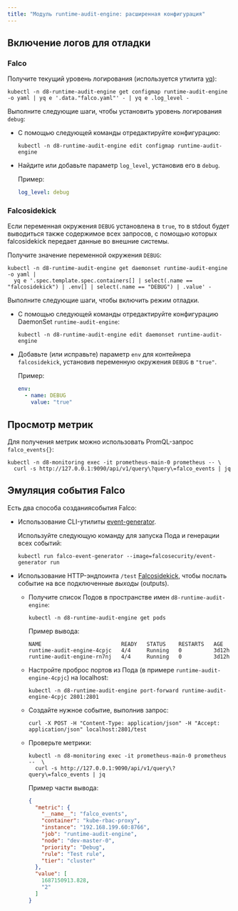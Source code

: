 ```yaml
---
title: "Модуль runtime-audit-engine: расширенная конфигурация"
---
```


## Включение логов для отладки

### Falco

Получите текущий уровень логирования (используется утилита [yq](https://github.com/mikefarah/yq)):

```shell
kubectl -n d8-runtime-audit-engine get configmap runtime-audit-engine -o yaml | yq e '.data."falco.yaml"' - | yq e .log_level - 
```

Выполните следующие шаги, чтобы установить уровень логирования `debug`:
- С помощью следующей команды отредактируйте конфигурацию:

  ```shell
  kubectl -n d8-runtime-audit-engine edit configmap runtime-audit-engine
  ```

- Найдите или добавьте параметр `log_level`, установив его в `debug`.

  Пример:

  ```yaml
  log_level: debug
  ```

### Falcosidekick

Если переменная окружения `DEBUG` установлена в `true`, то в stdout будет выводиться также содержимое всех запросов, с помощью которых falcosidekick передает данные во внешние системы.

Получите значение переменной окружения `DEBUG`:

```shell
kubectl -n d8-runtime-audit-engine get daemonset runtime-audit-engine -o yaml | 
  yq e '.spec.template.spec.containers[] | select(.name == "falcosidekick") | .env[] | select(.name == "DEBUG") | .value' -
```

Выполните следующие шаги, чтобы включить режим отладки.

- С помощью следующей команды отредактируйте конфигурацию DaemonSet `runtime-audit-engine`:

  ```shell
  kubectl -n d8-runtime-audit-engine edit daemonset runtime-audit-engine
  ```

- Добавьте (или исправьте) параметр `env` для контейнера `falcosidekick`, установив переменную окружения `DEBUG` в `"true"`.

  Пример:

  ```yaml
  env:
    - name: DEBUG
      value: "true"
  ```

## Просмотр метрик

Для получения метрик можно использовать PromQL-запрос `falco_events{}`:

```shell
kubectl -n d8-monitoring exec -it prometheus-main-0 prometheus -- \
  curl -s http://127.0.0.1:9090/api/v1/query\?query\=falco_events | jq
```

## Эмуляция события Falco

Есть два способа созданиясобытия Falco:

- Использование CLI-утилиты [event-generator](https://github.com/falcosecurity/event-generator).

  Используйте следующую команду для запуска Пода и генерации всех событий:

  ```shell
  kubectl run falco-event-generator --image=falcosecurity/event-generator run
  ```

- Использование HTTP-эндпоинта `/test` [Falcosidekick](https://github.com/falcosecurity/falcosidekick), чтобы послать событие на все подключенные _выходы_ (outputs).

  - Получите список Подов в пространстве имен `d8-runtime-audit-engine`:
  
    ```shell
    kubectl -n d8-runtime-audit-engine get pods
    ```
  
    Пример вывода:

    ```text
    NAME                         READY   STATUS    RESTARTS   AGE
    runtime-audit-engine-4cpjc   4/4     Running   0          3d12h
    runtime-audit-engine-rn7nj   4/4     Running   0          3d12h
    ```

  - Настройте проброс портов из Пода (в примере `runtime-audit-engine-4cpjc`) на localhost:

    ```shell
    kubectl -n d8-runtime-audit-engine port-forward runtime-audit-engine-4cpjc 2801:2801
    ```

  - Создайте нужное событие, выполнив запрос:

    ```shell
    curl -X POST -H "Content-Type: application/json" -H "Accept: application/json" localhost:2801/test
    ```
  
  - Проверьте метрики:
  
    ```shell
    kubectl -n d8-monitoring exec -it prometheus-main-0 prometheus --  \
      curl -s http://127.0.0.1:9090/api/v1/query\?query\=falco_events | jq
    ```

    Пример части вывода:
  
    ```json
    {
      "metric": {
        "__name__": "falco_events",
        "container": "kube-rbac-proxy",
        "instance": "192.168.199.60:8766",
        "job": "runtime-audit-engine",
        "node": "dev-master-0",
        "priority": "Debug",
        "rule": "Test rule",
        "tier": "cluster"
      },
      "value": [
        1687150913.828,
        "2"
      ]
    }
    ```
